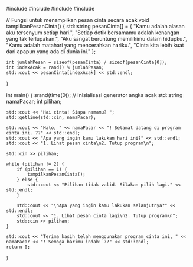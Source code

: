 #include <iostream>
#include <string>
#include <cstdlib>
#include <ctime>

// Fungsi untuk menampilkan pesan cinta secara acak
void tampilkanPesanCinta() {
    std::string pesanCinta[] = {
        "Kamu adalah alasan aku tersenyum setiap hari.",
        "Setiap detik bersamamu adalah kenangan yang tak terlupakan.",
        "Aku sangat beruntung memilikimu dalam hidupku.",
        "Kamu adalah matahari yang mencerahkan hariku.",
        "Cinta kita lebih kuat dari apapun yang ada di dunia ini."
    };

    int jumlahPesan = sizeof(pesanCinta) / sizeof(pesanCinta[0]);
    int indexAcak = rand() % jumlahPesan;
    std::cout << pesanCinta[indexAcak] << std::endl;
}

int main() {
    srand(time(0)); // Inisialisasi generator angka acak
    std::string namaPacar;
    int pilihan;

    std::cout << "Hai cinta! Siapa namamu? ";
    std::getline(std::cin, namaPacar);

    std::cout << "Halo, " << namaPacar << "! Selamat datang di program cinta ini. ??" << std::endl;
    std::cout << "Apa yang ingin kamu lakukan hari ini?" << std::endl;
    std::cout << "1. Lihat pesan cinta\n2. Tutup program\n";
    
    std::cin >> pilihan;

    while (pilihan != 2) {
        if (pilihan == 1) {
            tampilkanPesanCinta();
        } else {
            std::cout << "Pilihan tidak valid. Silakan pilih lagi." << std::endl;
        }

        std::cout << "\nApa yang ingin kamu lakukan selanjutnya?" << std::endl;
        std::cout << "1. Lihat pesan cinta lagi\n2. Tutup program\n";
        std::cin >> pilihan;
    }

    std::cout << "Terima kasih telah menggunakan program cinta ini, " << namaPacar << "! Semoga harimu indah! ??" << std::endl;
    return 0;
}

<!---
diassap/diassap is a ✨ special ✨ repository because its `README.md` (this file) appears on your GitHub profile.
You can click the Preview link to take a look at your changes.
--->
